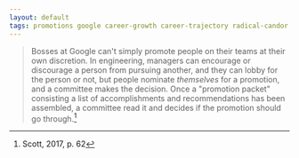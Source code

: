 ```yaml
---
layout: default
tags: promotions google career-growth career-trajectory radical-candor kim-scott
---
```


> Bosses at Google can't simply promote people on their teams at their own discretion.  In engineering, managers can encourage or discourage a person from pursuing another, and they can lobby for the person or not, but people nominate _themselves_ for a promotion, and a committee makes the decision.  Once a "promotion packet" consisting a list of accomplishments and recommendations has been assembled, a committee read it and decides if the promotion should go through.[^promotions]

[^promotions]: Scott, 2017, p. 62
